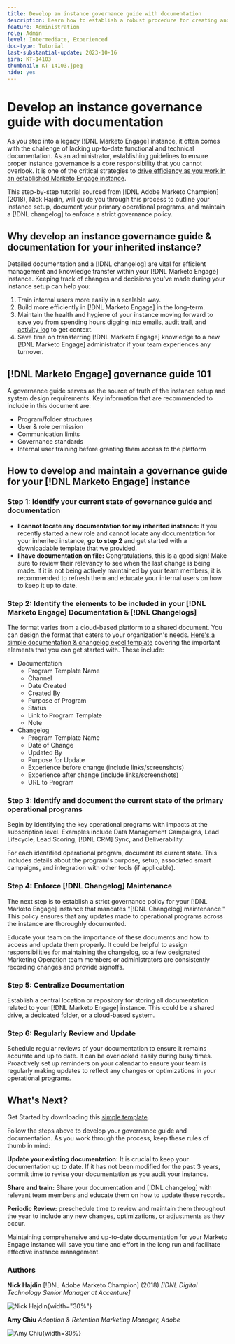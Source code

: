 ```yaml
---
title: Develop an instance governance guide with documentation
description: Learn how to establish a robust procedure for creating and maintaining documentation and changelog for your Marketo Engage instance. This will not only save time for your team's knowledge sharing but also enhance the health and efficiency of your instance.
feature: Administration
role: Admin
level: Intermediate, Experienced
doc-type: Tutorial
last-substantial-update: 2023-10-16
jira: KT-14103
thumbnail: KT-14103.jpeg
hide: yes
---
```


# Develop an instance governance guide with documentation

As you step into a legacy [!DNL Marketo Engage] instance, it often comes with the challenge of lacking up-to-date functional and technical documentation. As an administrator, establishing guidelines to ensure proper instance governance is a core responsibility that you cannot overlook. It is one of the critical strategies to [drive efficiency as you work in an established Marketo Engage instance](https://nation.marketo.com/t5/champion-program-blogs/3-tips-to-increase-your-efficiency-in-an-inherited-instance/ba-p/247582). 

This step-by-step tutorial sourced from [!DNL Adobe Marketo Champion] (2018), Nick Hajdin, will guide you through this process to outline your instance setup, document your primary operational programs, and maintain a [!DNL changelog] to enforce a strict governance policy. 

## Why develop an instance governance guide & documentation for your inherited instance? 

Detailed documentation and a [!DNL changelog] are vital for efficient management and knowledge transfer within your [!DNL Marketo Engage] instance. Keeping track of changes and decisions you've made during your instance setup can help you: 

1. Train internal users more easily in a scalable way. 
2. Build more efficiently in [!DNL Marketo Engage] in the long-term. 
3. Maintain the health and hygiene of your instance moving forward to save you from spending hours digging into emails, [audit trail](https://experienceleague.adobe.com/docs/marketo/using/product-docs/administration/audit-trail/audit-trail-overview.html), and [activity log](https://experienceleague.adobe.com/docs/marketo/using/product-docs/core-marketo-concepts/smart-lists-and-static-lists/managing-people-in-smart-lists/locate-the-activity-log-for-a-person.html) to get context.
4. Save time on transferring [!DNL Marketo Engage] knowledge to a new [!DNL Marketo Engage] administrator if your team experiences any turnover. 

## [!DNL Marketo Engage] governance guide 101 

A governance guide serves as the source of truth of the instance setup and system design requirements. Key information that are recommended to include in this document are:

* Program/folder structures 
* User & role permission 
* Communication limits 
* Governance standards 
* Internal user training before granting them access to the platform 

## How to develop and maintain a governance guide for your [!DNL Marketo Engage] instance

### Step 1: Identify your current state of governance guide and documentation

* **I cannot locate any documentation for my inherited instance:** If you recently started a new role and cannot locate any documentation for your inherited instance, **go to step 2** and get started with a downloadable template that we provided. 
* **I have documentation on file:** Congratulations, this is a good sign! Make sure to review their relevancy to see when the last change is being made. If it is not being actively maintained by your team members, it is recommended to refresh them and educate your internal users on how to keep it up to date.   

### Step 2: Identify the elements to be included in your [!DNL Marketo Engage] Documentation & [!DNL Changelogs]

The format varies from a cloud-based platform to a shared document. You can design the format that caters to your organization's needs. [Here's a simple documentation & changelog excel template](/help/tutorial-inherited-instance/_assets/downloads/Adobe_Marketo_Engage_Inherited_Instance_Documentation-Changlog.xlsx) covering the important elements that you can get started with. These include:  

* Documentation
  * Program Template Name 
  * Channel 
  * Date Created 
  * Created By 
  * Purpose of Program 
  * Status 
  * Link to Program Template
  * Note
* Changelog
  * Program Template Name 
  * Date of Change 
  * Updated By 
  * Purpose for Update 
  * Experience before change (include links/screenshots) 
  * Experience after change (include links/screenshots) 
  * URL to Program

### Step 3: Identify and document the current state of the primary operational programs

Begin by identifying the key operational programs with impacts at the subscription level. Examples include Data Management Campaigns, Lead Lifecycle, Lead Scoring, [!DNL CRM] Sync, and Deliverability.

For each identified operational program, document its current state. This includes details about the program's purpose, setup, associated smart campaigns, and integration with other tools (if applicable).

### Step 4: Enforce [!DNL Changelog] Maintenance

The next step is to establish a strict governance policy for your [!DNL Marketo Engage] instance that mandates "[!DNL Changelog] maintenance." This policy ensures that any updates made to operational programs across the instance are thoroughly documented.

Educate your team on the importance of these documents and how to access and update them properly. It could be helpful to assign responsibilities for maintaining the changelog, so a few designated Marketing Operation team members or administrators are consistently recording changes and provide signoffs.  

### Step 5: Centralize Documentation

Establish a central location or repository for storing all documentation related to your [!DNL Marketo Engage] instance. This could be a shared drive, a dedicated folder, or a cloud-based system.  

### Step 6: Regularly Review and Update 

Schedule regular reviews of your documentation to ensure it remains accurate and up to date. It can be overlooked easily during busy times. Proactively set up reminders on your calendar to ensure your team is regularly making updates to reflect any changes or optimizations in your operational programs.

## What's Next?

Get Started by downloading this [simple template](/help/tutorial-inherited-instance/_assets/downloads/Adobe_Marketo_Engage_Inherited_Instance_Documentation-Changlog.xlsx). 

Follow the steps above to develop your governance guide and documentation. As you work through the process, keep these rules of thumb in mind:  

**Update your existing documentation:** 
It is crucial to keep your documentation up to date. If it has not been modified for the past 3 years, commit time to revise your documentation as you audit your instance.  

**Share and train:** 
Share your documentation and [!DNL changelog] with relevant team members and educate them on how to update these records.

**Periodic Review:** preschedule time to review and maintain them throughout the year to include any new changes, optimizations, or adjustments as they occur. 

Maintaining comprehensive and up-to-date documentation for your Marketo Engage instance will save you time and effort in the long run and facilitate effective instance management.  

### Authors

**Nick Hajdin**
[!DNL Adobe Marketo Champion] (2018)
*[!DNL Digital Technology Senior Manager at Accenture]*

![Nick Hajdin](/help/tutorial-inherited-instance/_assets/authors/Customer_Author_Nicholas_Hajdin.png){width="30%"}

**Amy Chiu**
*Adoption & Retention Marketing Manager, Adobe*

![Amy Chiu](/help/tutorial-inherited-instance/_assets/authors/Adobe_Author_Amy_Chiu.png){width=30%}
